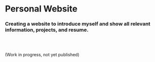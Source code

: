 <h1>Personal Website</h1>
<h3>Creating a website to introduce myself and show all relevant information, projects, and resume.</h3>
<br></br>
<p>(Work in progress, not yet published)</p>